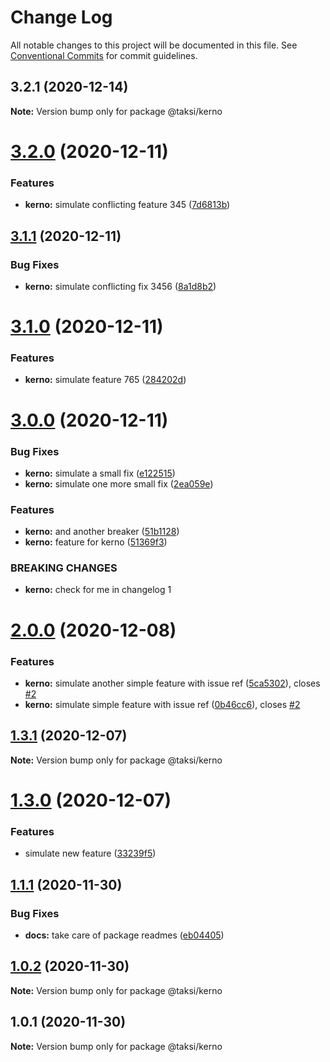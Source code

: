 # Change Log

All notable changes to this project will be documented in this file.
See [Conventional Commits](https://conventionalcommits.org) for commit guidelines.

## 3.2.1 (2020-12-14)

**Note:** Version bump only for package @taksi/kerno





# [3.2.0](https://github.com/uport-project/taksi/compare/v3.1.1...v3.2.0) (2020-12-11)


### Features

* **kerno:** simulate conflicting feature 345 ([7d6813b](https://github.com/uport-project/taksi/commit/7d6813b478359d667947823e0e57d347c9f3e47b))





## [3.1.1](https://github.com/uport-project/taksi/compare/v3.1.0...v3.1.1) (2020-12-11)


### Bug Fixes

* **kerno:** simulate conflicting fix 3456 ([8a1d8b2](https://github.com/uport-project/taksi/commit/8a1d8b28f611a1bda31a0d666dfa6ee7123a8d3d))





# [3.1.0](https://github.com/uport-project/taksi/compare/v3.0.1...v3.1.0) (2020-12-11)


### Features

* **kerno:** simulate feature 765 ([284202d](https://github.com/uport-project/taksi/commit/284202d728e66950e9251385a8eafd30751d721a))





# [3.0.0](https://github.com/uport-project/taksi/compare/v2.0.0...v3.0.0) (2020-12-11)


### Bug Fixes

* **kerno:** simulate a small fix ([e122515](https://github.com/uport-project/taksi/commit/e122515eef9b494384bb45a2ffa6ee4d2b0e8cc1))
* **kerno:** simulate one more small fix ([2ea059e](https://github.com/uport-project/taksi/commit/2ea059ebbba5e419d59bfcad36bcee8825d59fb1))


### Features

* **kerno:** and another breaker ([51b1128](https://github.com/uport-project/taksi/commit/51b1128167735f8990f82b3cda85daf186c52360))
* **kerno:** feature for kerno ([51369f3](https://github.com/uport-project/taksi/commit/51369f3149793a217af57ea5d6108320c085296f))


### BREAKING CHANGES

* **kerno:** check for me in changelog 1





# [2.0.0](https://github.com/uport-project/taksi/compare/v1.3.2-beta.12+a161952...v2.0.0) (2020-12-08)


### Features

* **kerno:** simulate another simple feature with issue ref ([5ca5302](https://github.com/uport-project/taksi/commit/5ca5302b78540c839e5187247d1a5f4273ed6a39)), closes [#2](https://github.com/uport-project/taksi/issues/2)
* **kerno:** simulate simple feature with issue ref ([0b46cc6](https://github.com/uport-project/taksi/commit/0b46cc68d4bdfdf22d21c01f670e9e4dd83ed9c8)), closes [#2](https://github.com/uport-project/taksi/issues/2)





## [1.3.1](https://github.com/uport-project/taksi/compare/v1.3.1-beta.16+e6d80fe...v1.3.1) (2020-12-07)

**Note:** Version bump only for package @taksi/kerno





# [1.3.0](https://github.com/uport-project/taksi/compare/v1.1.1...v1.3.0) (2020-12-07)


### Features

* simulate new feature ([33239f5](https://github.com/uport-project/taksi/commit/33239f5394dbb3eba376aa928fcf0368ce4f2960))





## [1.1.1](https://github.com/uport-project/taksi/compare/v1.1.0...v1.1.1) (2020-11-30)


### Bug Fixes

* **docs:** take care of package readmes ([eb04405](https://github.com/uport-project/taksi/commit/eb0440510ccd28f2182c3dce0aa716da71a6d022))





## [1.0.2](https://github.com/uport-project/taksi/compare/v1.0.1...v1.0.2) (2020-11-30)

**Note:** Version bump only for package @taksi/kerno





## 1.0.1 (2020-11-30)

**Note:** Version bump only for package @taksi/kerno
